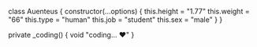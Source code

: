 class Auenteus {
  constructor(...options) {
    this.height = "1.77"
    this.weight = "66"
    this.type = "human"
    this.job = "student"
    this.sex = "male"
  }
}

  private _coding() {
  void "coding... ❤️"
  }
  
